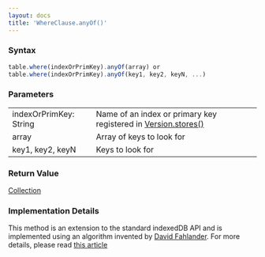 ```yaml
---
layout: docs
title: 'WhereClause.anyOf()'
---
```


### Syntax

```javascript
table.where(indexOrPrimKey).anyOf(array) or
table.where(indexOrPrimKey).anyOf(key1, key2, keyN, ...)
```

### Parameters
<table>
<tr><td>indexOrPrimKey: String</td><td>Name of an index or primary key registered in <a href="/docs/Version/Version.stores()">Version.stores()</a></td></tr>
<tr><td>array</td><td>Array of keys to look for</td></tr>
<tr><td>key1, key2, keyN</td><td>Keys to look for</td></tr>
</table>

### Return Value

[Collection](/docs/Collection/Collection)

### Implementation Details

This method is an extension to the standard indexedDB API and is implemented using an algorithm invented by [David Fahlander](https://github.com/dfahlander/). For more details, please read [this article](http://www.codeproject.com/Articles/744986/How-to-do-some-magic-with-indexedDB)
